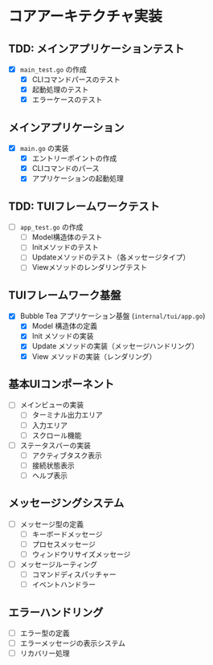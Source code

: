 # コアアーキテクチャ実装

## TDD: メインアプリケーションテスト
- [x] `main_test.go` の作成
  - [x] CLIコマンドパースのテスト
  - [x] 起動処理のテスト
  - [x] エラーケースのテスト

## メインアプリケーション
- [x] `main.go` の実装
  - [x] エントリーポイントの作成
  - [x] CLIコマンドのパース
  - [x] アプリケーションの起動処理

## TDD: TUIフレームワークテスト
- [ ] `app_test.go` の作成
  - [ ] Model構造体のテスト
  - [ ] Initメソッドのテスト
  - [ ] Updateメソッドのテスト（各メッセージタイプ）
  - [ ] Viewメソッドのレンダリングテスト

## TUIフレームワーク基盤
- [x] Bubble Tea アプリケーション基盤 (`internal/tui/app.go`)
  - [x] Model 構造体の定義
  - [x] Init メソッドの実装
  - [x] Update メソッドの実装（メッセージハンドリング）
  - [x] View メソッドの実装（レンダリング）
  
## 基本UIコンポーネント
- [ ] メインビューの実装
  - [ ] ターミナル出力エリア
  - [ ] 入力エリア
  - [ ] スクロール機能
- [ ] ステータスバーの実装
  - [ ] アクティブタスク表示
  - [ ] 接続状態表示
  - [ ] ヘルプ表示

## メッセージングシステム
- [ ] メッセージ型の定義
  - [ ] キーボードメッセージ
  - [ ] プロセスメッセージ
  - [ ] ウィンドウリサイズメッセージ
- [ ] メッセージルーティング
  - [ ] コマンドディスパッチャー
  - [ ] イベントハンドラー

## エラーハンドリング
- [ ] エラー型の定義
- [ ] エラーメッセージの表示システム
- [ ] リカバリー処理